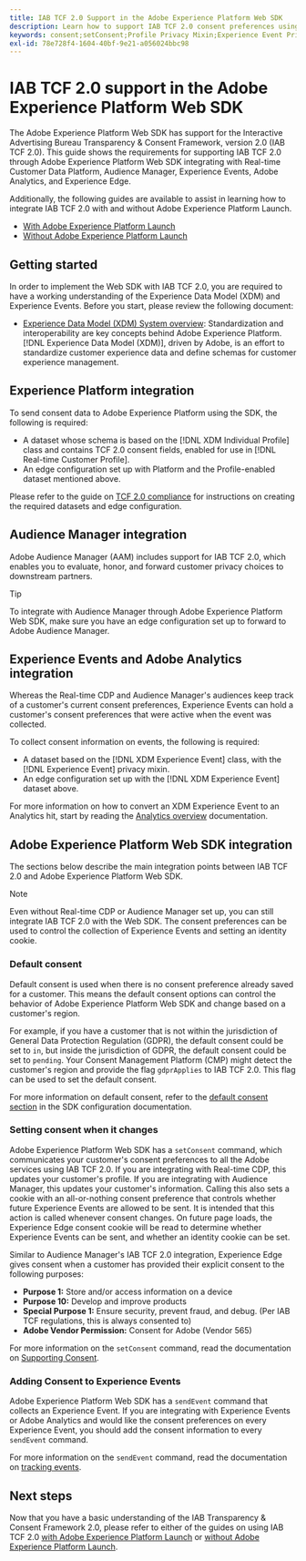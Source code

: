 ```yaml
---
title: IAB TCF 2.0 Support in the Adobe Experience Platform Web SDK
description: Learn how to support IAB TCF 2.0 consent preferences using the Adobe Experience Platform Web SDK
keywords: consent;setConsent;Profile Privacy Mixin;Experience Event Privacy Mixin;Privacy Mixin;IAB TCF 2.0;Real-time CDP;Real-time Customer Data Profile
exl-id: 78e728f4-1604-40bf-9e21-a056024bbc98
---
```

# IAB TCF 2.0 support in the Adobe Experience Platform Web SDK

The Adobe Experience Platform Web SDK has support for the Interactive Advertising Bureau Transparency & Consent Framework, version 2.0 (IAB TCF 2.0). This guide shows the requirements for supporting IAB TCF 2.0 through Adobe Experience Platform Web SDK integrating with Real-time Customer Data Platform, Audience Manager, Experience Events, Adobe Analytics, and Experience Edge.

Additionally, the following guides are available to assist in learning how to integrate IAB TCF 2.0 with and without Adobe Experience Platform Launch.

- [With Adobe Experience Platform Launch](./with-launch.md)
- [Without Adobe Experience Platform Launch](./without-launch.md)

## Getting started

In order to implement the Web SDK with IAB TCF 2.0, you are required to have a working understanding of the Experience Data Model (XDM) and Experience Events. Before you start, please review the following document:

- [Experience Data Model (XDM) System overview](../../../xdm/home.md): Standardization and interoperability are key concepts behind Adobe Experience Platform. [!DNL Experience Data Model (XDM)], driven by Adobe, is an effort to standardize customer experience data and define schemas for customer experience management.

## Experience Platform integration

To send consent data to Adobe Experience Platform using the SDK, the following is required:

- A dataset whose schema is based on the [!DNL XDM Individual Profile] class and contains TCF 2.0 consent fields, enabled for use in [!DNL Real-time Customer Profile].
- An edge configuration set up with Platform and the Profile-enabled dataset mentioned above.

Please refer to the guide on [TCF 2.0 compliance](../../../landing/governance-privacy-security/consent/iab/overview.md) for instructions on creating the required datasets and edge configuration.

## Audience Manager integration

Adobe Audience Manager (AAM) includes support for IAB TCF 2.0, which enables you to evaluate, honor, and forward customer privacy choices to downstream partners. <!--For more information, read the documentation on [Sending Data to Audience Manager](../audience-manager/audience-manager-overview.md).-->

>[!TIP]
>
>To integrate with Audience Manager through Adobe Experience Platform Web SDK, make sure you have an edge configuration set up to forward to Adobe Audience Manager.

## Experience Events and Adobe Analytics integration

Whereas the Real-time CDP and Audience Manager's audiences keep track of a customer's current consent preferences, Experience Events can hold a customer's consent preferences that were active when the event was collected.

To collect consent information on events, the following is required:

- A dataset based on the [!DNL XDM Experience Event] class, with the [!DNL Experience Event] privacy mixin.
- An edge configuration set up with the [!DNL XDM Experience Event] dataset above.

For more information on how to convert an XDM Experience Event to an Analytics hit, start by reading the [Analytics overview](../../data-collection/adobe-analytics/analytics-overview.md) documentation.

## Adobe Experience Platform Web SDK integration

The sections below describe the main integration points between IAB TCF 2.0 and Adobe Experience Platform Web SDK.

>[!NOTE]
>
>Even without Real-time CDP or Audience Manager set up, you can still integrate IAB TCF 2.0 with the Web SDK. The consent preferences can be used to control the collection of Experience Events and setting an identity cookie.

### Default consent

Default consent is used when there is no consent preference already saved for a customer. This means the default consent options can control the behavior of Adobe Experience Platform Web SDK and change based on a customer's region.

For example, if you have a customer that is not within the jurisdiction of General Data Protection Regulation (GDPR), the default consent could be set to `in`, but inside the jurisdiction of GDPR, the default consent could be set to `pending`. Your Consent Management Platform (CMP) might detect the customer's region and provide the flag `gdprApplies` to IAB TCF 2.0. This flag can be used to set the default consent.

For more information on default consent, refer to the [default consent section](../../fundamentals/configuring-the-sdk.md#default-consent) in the SDK configuration documentation.

### Setting consent when it changes

Adobe Experience Platform Web SDK has a `setConsent` command, which communicates your customer's consent preferences to all the Adobe services using IAB TCF 2.0. If you are integrating with Real-time CDP, this updates your customer's profile. If you are integrating with Audience Manager, this updates your customer's information. Calling this also sets a cookie with an all-or-nothing consent preference that controls whether future Experience Events are allowed to be sent. It is intended that this action is called whenever consent changes. On future page loads, the Experience Edge consent cookie will be read to determine whether Experience Events can be sent, and whether an identity cookie can be set.

Similar to Audience Manager's IAB TCF 2.0 integration, Experience Edge gives consent when a customer has provided their explicit consent to the following purposes:

- **Purpose 1:** Store and/or access information on a device
- **Purpose 10:** Develop and improve products
- **Special Purpose 1:** Ensure security, prevent fraud, and debug. (Per IAB TCF regulations, this is always consented to)
- **Adobe Vendor Permission:** Consent for Adobe (Vendor 565)

For more information on the `setConsent` command, read the documentation on [Supporting Consent](../../consent/supporting-consent.md).

### Adding Consent to Experience Events

Adobe Experience Platform Web SDK has a `sendEvent` command that collects an Experience Event. If you are integrating with Experience Events or Adobe Analytics and would like the consent preferences on every Experience Event, you should add the consent information to every `sendEvent` command.

For more information on the `sendEvent` command, read the documentation on [tracking events](../../fundamentals/tracking-events.md).

## Next steps

Now that you have a basic understanding of the IAB Transparency & Consent Framework 2.0, please refer to either of the guides on using IAB TCF 2.0 [with Adobe Experience Platform Launch](./with-launch.md) or [without Adobe Experience Platform Launch](./without-launch.md).
